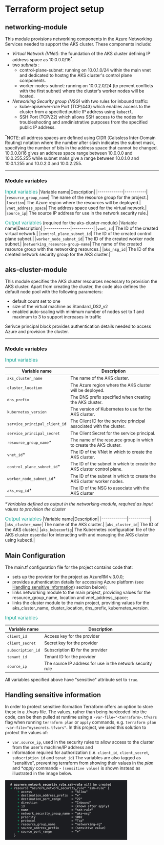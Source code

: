 # Terraform project setup

## **networking-module**

This module provisions networking components in the Azure Networking Services needed to support the AKS cluster. These components include:
- _Virtual Network (VNet)_: the foundation of the AKS cluster defining IP address space as 10.0.0.0/16<sup>*</sup>.
- two _subnets_ :
    - control-plane-subnet: running on 10.0.1.0/24 within the main vnet and dedicated to hostng the AKS cluster's control plane components.
    - worker-nodes-subnet: running on 10.0.2.0/24 (to prevent conflicts with the first subnet) where the cluster's worker nodes will be hosted.
- _Networking Security group (NSG)_ with two rules for inbound traffic:
    - kube-apiserver-rule Port (TCP/443) which enables access to the cluster from a specified public IP address using `kubectl`.
    - SSH Port (TCP/22) which allows SSH access to the nodes for troubleshooting and amdinistrative purposes from the specified public IP address.

<sup>*</sup>NOTE: all address spaces are defined using CIDR (Calssless Inter-Domain Routing) notation where the number after slash indicates the subnet mask, specifying the number of bits in the address space that cannot be changed. 10.0.0.0/16 gives an address space range between 10.0.0.0 and 10.0.255.255 while subnet maks give a range between 10.0.1.0 and 10.0.1.255 and 10.0.2.0 and 10.0.2.255.
***

### Module variables
<span style="color:#10a292; font-size:1.1em;">Input variables</span>
|Variable name|Description|
|-------------|-----------|
|`resource_group_name`| The name of the resource group for the project.|
|`location`| The Azure region where the resources will be deployed.|
|`vnet_address_space`| The address space used for the virtual network.|
|`source_ip`| The source IP address for use in the network security rule.|

<span style="color:#10a292; font-size:1.1em;">Output variables</span> (required for the aks-cluster-module)
|Variable name|Description|
|-------------|-----------|
|`vnet_id`| The ID of the created virtual network.|
|`control_plane_subnet_id`| The ID of the created control plane subnet.|
|`worker_node_subnet_id`| The ID of the created worker node subnet.|
|`networking_resource-group-name`| The name of the created resource group with the networking resources.|
|`aks_nsg_id`| The ID of the created network security group for the AKS cluster.|

## **aks-cluster-module**

This module specifies the AKS cluster resources necessary to provision the AKS cluster.
Apart from creating the cluster, the code also defines the default node pool with the following parameters: 

- default count set to one
- size of the virtual machine as Standard_DS2_v2
- enabled auto-scaling with minimum number of nodes set to 1 and maximum to 3 to support increases in traffic

Serivce principal block provides authentication details needed to access Azure and provision the cluster.
***

### Module variables

<span style="color:#10a292; font-size:1.1em;">Input variables</span>

|Variable name|Description|
|-------------|-----------|
|`aks_cluster_name`| The name of the AKS cluster.|
|`cluster_location`| The Azure region where the AKS cluster will be deployed.|
|`dns_prefix`| The DNS prefix specified when creating the AKS cluster.|
|`kubernetes_version`| The version of Kubernetes to use for the AKS cluster.|
|`service_principal_client_id`| The Client ID for the service principal associated with the cluster.|
|`service_principal_secret`| The Client Secret for the service principal.|
|`resource_group_name`*| The name of the resource group in which to create the AKS cluster.|
|`vnet_id`*| The ID of the VNet in which to create the AKS cluster.|
|`control_plane_subnet_id`*| The ID of the subnet in which to create the AKS cluster control plane.|
|`worker_node_subnet_id`*| The ID of the subnet in which to create the AKS cluster worker nodes.|
|`aks_nsg_id`*| The ID of the NSG to associate with the AKS cluster|

*_Variables defined as output in the networking-module, required as input values to provision the cluster_

<span style="color:#10a292; font-size:1.1em;">Output variables</span>
|Variable name|Description|
|-------------|-----------|
|`aks_cluster_name`| The name of the AKS cluster.|
|`aks_cluster_id`| The ID of the AKS cluster.|
|`aks_kubeconfig`| The Kubernetes configuration file of the AKS cluster essential for interacting with and managing the AKS cluster using kubectl.|


## Main Configuration
The main.tf configuration file for the project contains code that:
- sets up the provider for the project as AzureRM v.3.0.0;
- provides authentication details for accessing Azure platform (see [Handling sensitive information](#handling-sensitive-information)) section below);
- links networking module to the main project, providing values for the resource_group_name, location and vnet_address_space;
- links the cluster module to the main project, providing values for the aks_cluster_name, cluster_location, dns_prefix, kubernetes_version.

<span style="color:#10a292; font-size:1.1em;">Input variables</span>

|Variable name|Description|
|-------------|-----------|
|`client_id`| Access key for the provider|
|`client_secret`| Secret key for the provider|
|`subscription_id`| Subscription ID for the provider|
|`tenant_id`| Tenant ID for the provider|
|`source_ip`| The source IP address for use in the network security rule|

All variables specified above have "sensitive" attribute set to `true`.


## Handling sensitive information

In order to protect sensitive iformation Terraform offers an option to store these in a .tfvars file. The values, rather than being hardcoded into the code, can be then pulled at runtime using a `-var-file="<terraform>.tfvars` flag when running `terraform plan` or `apply` commands, e.g. `terraform plan -var-file="mysecrets.tfvars"`. In this project, we used this solution to protect the values of: 
- `var.source_ip`, used in the security rules to allow access to the cluster from the user's machine/IP address and
- information required for authorization (i.e. `client_id`, `client_secret`, `subscription_id` and `tenat_id`)
The variables are also tagged as "sensitive", preventing terraform from showing their values in the *plan* and **apply* commands - `(sensitive value)` is shown instead as illustrated in the image below.

<img src="image.png" alt="tplan-screenshot-sensitive-value" style="width:400px;"/>
